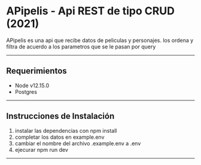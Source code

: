 # APipelis - Api REST de tipo CRUD (2021)
APipelis es una api que recibe datos de peliculas y personajes. los ordena y filtra de acuerdo a los parametros que se le pasan por query

***

## Requerimientos
- Node v12.15.0
- Postgres

***

## Instrucciones de Instalación
1. instalar las dependencias con npm install
2. completar los datos en example.env
3. cambiar el nombre del archivo .example.env a .env
4. ejecurar npm run dev

***

<!-- ## Listado de Funcionalidades

*** -->